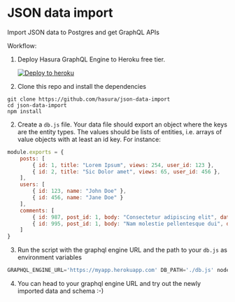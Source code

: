 # JSON data import

Import JSON data to Postgres and get GraphQL APIs

Workflow:

1. Deploy Hasura GraphQL Engine to Heroku free tier.

   [![Deploy to heroku](https://www.herokucdn.com/deploy/button.svg)](https://heroku.com/deploy?template=https://github.com/hasura/graphql-engine-heroku)

2. Clone this repo and install the dependencies

  ```
  git clone https://github.com/hasura/json-data-import
  cd json-data-import
  npm install
  ```

2. Create a `db.js` file. Your data file should export an object where the keys are the entity types. The values should be lists of entities, i.e. arrays of value objects with at least an id key. For instance:

  ```js
  module.exports = {
      posts: [
          { id: 1, title: "Lorem Ipsum", views: 254, user_id: 123 },
          { id: 2, title: "Sic Dolor amet", views: 65, user_id: 456 },
      ],
      users: [
          { id: 123, name: "John Doe" },
          { id: 456, name: "Jane Doe" }
      ],
      comments: [
          { id: 987, post_id: 1, body: "Consectetur adipiscing elit", date: new Date('2017-07-03') },
          { id: 995, post_id: 1, body: "Nam molestie pellentesque dui", date: new Date('2017-08-17') }
      ]
  }
  ```

3. Run the script with the graphql engine URL and the path to your `db.js` as environment variables

  ```js
  GRAPHQL_ENGINE_URL='https://myapp.herokuapp.com' DB_PATH='./db.js' node index.js
  ```

4. You can head to your graphql engine URL and try out the newly imported data and schema :-)